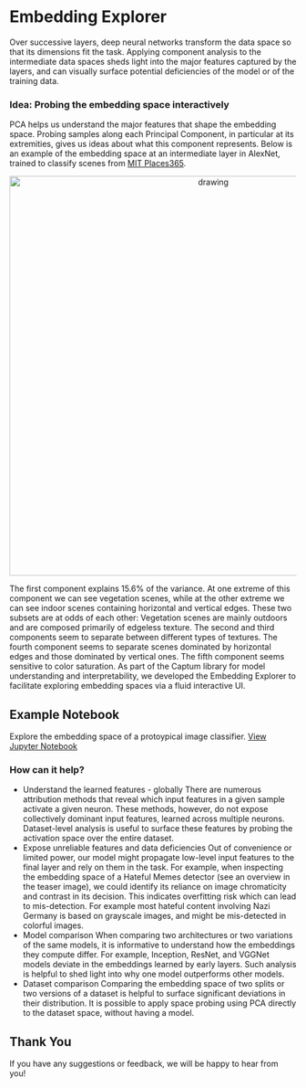 # Embedding Explorer


Over successive layers, deep neural networks transform the data space so that its dimensions fit the task. Applying component analysis to the intermediate data spaces sheds light into the major features captured by the layers, and can visually surface potential deficiencies of the model or of the training data. 


### Idea: Probing the embedding space interactively

PCA helps us understand the major features that shape the embedding space. Probing samples along each Principal Component, in particular at its extremities, gives us ideas about what this component represents. Below is an example of the embedding space at an intermediate layer in AlexNet, trained to classify scenes from [MIT Places365](http://places2.csail.mit.edu/). 

<p align="center">
<img src="/sample_imgs/PCA_on_Places365_AlexNet" alt="drawing" width="700"/>
</p>

The first component explains 15.6% of the variance. At one extreme of this component we can see vegetation scenes, while at the other extreme we can see indoor scenes containing horizontal and vertical edges. These two subsets are at odds of each other: Vegetation scenes are mainly outdoors and are composed primarily of edgeless texture.
The second and third components seem to separate between different types of textures. The fourth component seems to separate scenes dominated by horizontal edges and those dominated by vertical ones. The fifth component seems sensitive to color saturation. 
As part of the Captum library for model understanding and interpretability, we developed the Embedding Explorer to facilitate exploring embedding spaces via a fluid interactive UI.

## Example Notebook
Explore the embedding space of a protoypical image classifier.
[View Jupyter Notebook](https://colab.research.google.com/drive/1NdVAR4b1cwVeibxbh2_q6RVcO3ilaYca?usp=sharing#scrollTo=d4UkWTvB-B5N)


### How can it help?
* Understand the learned features - globally
There are numerous attribution methods that reveal which input features in a given sample activate a given neuron. These methods, however, do not expose collectively dominant input features, learned across multiple neurons. Dataset-level analysis is useful to surface these features by probing the activation space over the entire dataset.
* Expose unreliable features and data deficiencies
Out of convenience or limited power, our model might propagate low-level input features to the final layer and rely on them in the task. For example, when inspecting the embedding space of a Hateful Memes detector (see an overview in the teaser image), we could identify its reliance on image chromaticity and contrast in its decision. This indicates overfitting risk which can lead to mis-detection. For example most hateful content involving Nazi Germany is based on grayscale images, and might be mis-detected in colorful images. 
* Model comparison 
When comparing two architectures or two variations of the same models, it is informative to understand how the embeddings they compute differ. For example, Inception, ResNet, and VGGNet models deviate in the embeddings learned by early layers. Such analysis is helpful to shed light into why one model outperforms other models.  
* Dataset comparison 
Comparing the embedding space of two splits or two versions of a dataset is helpful to surface significant deviations in their distribution. It is possible to apply space probing using PCA directly to the dataset space, without having a model.


## Thank You

If you have any suggestions or feedback, we will be happy to hear from you!
